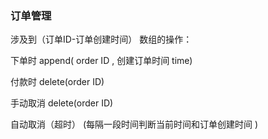 ### 订单管理

涉及到（订单ID-订单创建时间） 数组的操作：

下单时 append( order ID , 创建订单时间 time)

付款时 delete(order ID)

手动取消 delete(order ID)

自动取消（超时） (每隔一段时间判断当前时间和订单创建时间 )

